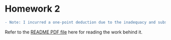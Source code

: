 # Homework 2
```diff
- Note: I incurred a one-point deduction due to the inadequacy and subsequent disabling of my RANSAC implementation.
```
Refer to the [README PDF file](https://github.com/hardikkgupta/csci5561/blob/main/hw2/README.pdf) here for reading the work behind it.
